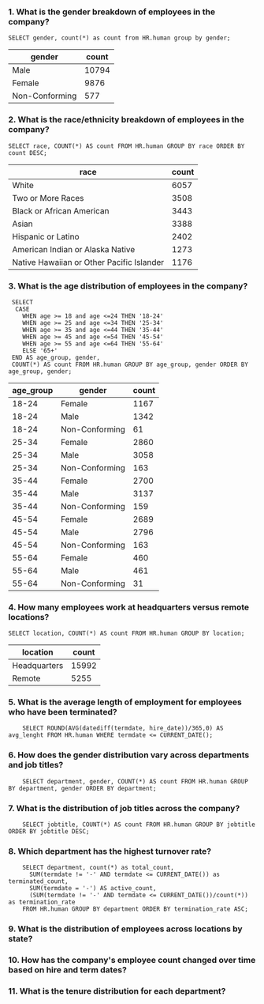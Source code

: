 <h3> 1. What is the gender breakdown of employees in the company? </h3>
    
    SELECT gender, count(*) as count from HR.human group by gender;
    
<table>
  <thead>
    <tr>
      <th>gender</th>
      <th>count</th>
    </tr>
  </thead>
  <tbody>
    <tr>
      <td>Male</td>
      <td>10794</td>
    </tr>
    <tr>
      <td>Female</td>
      <td>9876</td>
    </tr>
    <tr>
      <td>Non-Conforming</td>
      <td>577</td>
    </tr>
  </tbody>
</table>

<h3> 2. What is the race/ethnicity breakdown of employees in the company? </h3>

    SELECT race, COUNT(*) AS count FROM HR.human GROUP BY race ORDER BY count DESC;
    
<table>
  <thead>
    <tr>
      <th>race</th>
      <th>count</th>
    </tr>
  </thead>
  <tbody>
    <tr>
      <td>White</td>
      <td>6057</td>
    </tr>
    <tr>
      <td>Two or More Races</td>
      <td>3508</td>
    </tr>
    <tr>
      <td>Black or African American</td>
      <td>3443</td>
    </tr>
    <tr>
      <td>Asian</td>
      <td>3388</td>
    </tr>
    <tr>
      <td>Hispanic or Latino</td>
      <td>2402</td>
    </tr>
    <tr>
      <td>American Indian or Alaska Native</td>
      <td>1273</td>
    </tr>
    <tr>
      <td>Native Hawaiian or Other Pacific Islander</td>
      <td>1176</td>
    </tr>
  </tbody>
</table>


<h3> 3. What is the age distribution of employees in the company? </h3>

     SELECT
      CASE
        WHEN age >= 18 and age <=24 THEN '18-24'
        WHEN age >= 25 and age <=34 THEN '25-34'
        WHEN age >= 35 and age <=44 THEN '35-44'
        WHEN age >= 45 and age <=54 THEN '45-54'
        WHEN age >= 55 and age <=64 THEN '55-64'
        ELSE '65+'
     END AS age_group, gender,
     COUNT(*) AS count FROM HR.human GROUP BY age_group, gender ORDER BY age_group, gender;

<table>
  <thead>
    <tr>
      <th>age_group</th>
      <th>gender</th>
      <th>count</th>
    </tr>
  </thead>
  <tbody>
    <tr>
      <td>18-24</td>
      <td>Female</td>
      <td>1167</td>
    </tr>
    <tr>
      <td>18-24</td>
      <td>Male</td>
      <td>1342</td>
    </tr>
    <tr>
      <td>18-24</td>
      <td>Non-Conforming</td>
      <td>61</td>
    </tr>
    <tr>
      <td>25-34</td>
      <td>Female</td>
      <td>2860</td>
    </tr>
    <tr>
      <td>25-34</td>
      <td>Male</td>
      <td>3058</td>
    </tr>
    <tr>
      <td>25-34</td>
      <td>Non-Conforming</td>
      <td>163</td>
    </tr>
    <tr>
      <td>35-44</td>
      <td>Female</td>
      <td>2700</td>
    </tr>
    <tr>
      <td>35-44</td>
      <td>Male</td>
      <td>3137</td>
    </tr>
    <tr>
      <td>35-44</td>
      <td>Non-Conforming</td>
      <td>159</td>
    </tr>
    <tr>
      <td>45-54</td>
      <td>Female</td>
      <td>2689</td>
    </tr>
    <tr>
      <td>45-54</td>
      <td>Male</td>
      <td>2796</td>
    </tr>
    <tr>
      <td>45-54</td>
      <td>Non-Conforming</td>
      <td>163</td>
    </tr>
    <tr>
      <td>55-64</td>
      <td>Female</td>
      <td>460</td>
    </tr>
    <tr>
      <td>55-64</td>
      <td>Male</td>
      <td>461</td>
    </tr>
    <tr>
      <td>55-64</td>
      <td>Non-Conforming</td>
      <td>31</td>
    </tr>
  </tbody>
</table>

<h3> 4. How many employees work at headquarters versus remote locations? </h3>

    SELECT location, COUNT(*) AS count FROM HR.human GROUP BY location;
    
<table>
  <thead>
    <tr>
      <th>location</th>
      <th>count</th>
    </tr>
  </thead>
  <tbody>
    <tr>
      <td>Headquarters</td>
      <td>15992</td>
    </tr>
    <tr>
      <td>Remote</td>
      <td>5255</td>
    </tr>
  </tbody>
</table>


<h3> 5. What is the average length of employment for employees who have been terminated? </h3>

        SELECT ROUND(AVG(datediff(termdate, hire_date))/365,0) AS avg_lenght FROM HR.human WHERE termdate <= CURRENT_DATE();
        

<h3> 6. How does the gender distribution vary across departments and job titles? </h3>

        SELECT department, gender, COUNT(*) AS count FROM HR.human GROUP BY department, gender ORDER BY department;

<h3> 7. What is the distribution of job titles across the company? </h3>

        SELECT jobtitle, COUNT(*) AS count FROM HR.human GROUP BY jobtitle ORDER BY jobtitle DESC;

<h3> 8. Which department has the highest turnover rate? </h3>

        SELECT department, count(*) as total_count,
          SUM(termdate != '-' AND termdate <= CURRENT_DATE()) as terminated_count,
          SUM(termdate = '-') AS active_count,
          (SUM(termdate != '-' AND termdate <= CURRENT_DATE())/count(*)) as termination_rate
        FROM HR.human GROUP BY department ORDER BY termination_rate ASC;

<h3> 9. What is the distribution of employees across locations by state? </h3>


<h3> 10. How has the company's employee count changed over time based on hire and term dates? </h3>


<h3> 11. What is the tenure distribution for each department? </h3>







